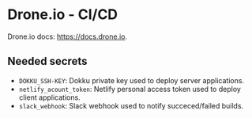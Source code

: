 # Drone.io - CI/CD

Drone.io docs: https://docs.drone.io.

## Needed secrets

- `DOKKU_SSH-KEY`: Dokku private key used to deploy server applications.
- `netlify_acount_token`: Netlify personal access token used to deploy client applications.
- `slack_webhook`: Slack webhook used to notify succeced/failed builds.
